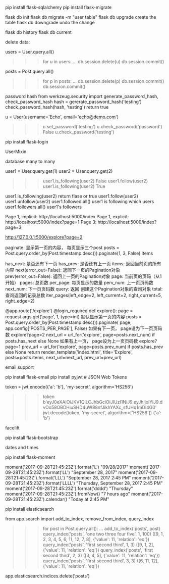 pip install flask-sqlalchemy
pip install flask-migrate

flask db init
flask db migrate -m "user table"
flask db upgrade  create the table
flask db downgrade  undo the change

flask db history
flask db current


delete data:

users = User.query.all()
>>> for u in users:
...     db.session.delete(u)
db.session.commit()

posts = Post.query.all()
>>> for p in posts:
...     db.session.delete(p)
>>> db.session.commit()
db.session.commit()

password hash
from werkzeug.security import generate_password_hash, check_password_hash
hash = gererate_password_hash('testing')
check_password_hash(hash, 'testing')
return true

u = User(username='Echo', email='echo@demo.com')
>>> u.set_password('testing')
>>> u.check_password('password')
False
>>> u.check_password('testing')

pip install flask-login

UserMixin

database many to many

user1  = User.query.get(1)
user2 = User.query.get(2)

>>> user1.is_following(user2)
False
>>> user1.follow(user2)
>>> user1.is_following(user2)
True

user1.is_following(user2)  return flase or true
user1.follow(user2)
user1.unfollow(user2)
user1.followed.all()  user1 is following which users
user1.followers.all()  user1's followers



Page 1, implicit: http://localhost:5000/index
Page 1, explicit: http://localhost:5000/index?page=1
Page 3: http://localhost:5000/index?page=3

http://127.0.0.1:5000/explore?page=2

paginate: 显示第一页的内容， 每页显示三个post
posts = Post.query.order_by(Post.timestamp.desc()).paginate(1, 3, False).items

has_next: 是否还有下一页
has_prev: 是否还有上一页
items: 返回当前页的所有内容
next(error_out=False): 返回下一页的Pagination对象
prev(error_out=False): 返回上一页的Pagination对象
page: 当前页的页码（从1开始）
pages: 总页数
per_page: 每页显示的数量
perv_num: 上一页页码数
next_num: 下一页页码数
query: 返回 创建这个Pagination对象的查询对象
total: 查询返回的记录总数
iter_pages(left_edge=2, left_current=2, right_current=5, right_edge=2)


@app.route('/explore')
@login_required
def explore():
    page = request.args.get('page', 1, type=int)  默认显示第一页的内容
    posts = Post.query.order_by(Post.timestamp.desc()).paginate(
        page, app.config['POSTS_PER_PAGE'], False)
    如果有下一页， page设为下一页页码数  explore?page=2
    next_url = url_for('explore', page=posts.next_num) if posts.has_next else None
    如果有上一页， page设为上一页页码数  explore?page=1
    prev_url = url_for('explore', page=posts.prev_num) if posts.has_prev else None
    return render_template('index.html', title='Explore', posts=posts.items,
                           next_url=next_url, prev_url=prev_url)


email support

pip install flask-email
pip install pyjwt   # JSON Web Tokens

token  = jwt.encode({'a': 'b'}, 'my-secret', algorithm='HS256')
>>> token
b'eyJ0eXAiOiJKV1QiLCJhbGciOiJIUzI1NiJ9.eyJhIjoiYiJ9.dvOo58OBDHiuSHD4uW88nfJikhYAXc_sfUHq1mDi4G0'
>>> jwt.decode(token, 'my-secret', algorithm=['HS256'])
{'a': 'b'}

facelift

pip install flask-bootstrap

dates and times

pip install flask-moment

moment('2017-09-28T21:45:23Z').format('L')
"09/28/2017"
moment('2017-09-28T21:45:23Z').format('LL')
"September 28, 2017"
moment('2017-09-28T21:45:23Z').format('LLL')
"September 28, 2017 2:45 PM"
moment('2017-09-28T21:45:23Z').format('LLLL')
"Thursday, September 28, 2017 2:45 PM"
moment('2017-09-28T21:45:23Z').format('dddd')
"Thursday"
moment('2017-09-28T21:45:23Z').fromNow()
"7 hours ago"
moment('2017-09-28T21:45:23Z').calendar()
"Today at 2:45 PM"


pip install elasticsearch

from app.search import add_to_index, remove_from_index, query_index
>>> for post in Post.query.all():
...     add_to_index('posts', post)
query_index('posts', 'one two three four five', 1, 100)
([9, 1, 2, 3, 4, 5, 6, 11, 12, 7, 8], {'value': 11, 'relation': 'eq'})
query_index('posts', 'first second third', 1, 3)
([9, 1, 2], {'value': 11, 'relation': 'eq'})
query_index('posts', 'first second third', 2, 3)
([3, 4, 5], {'value': 11, 'relation': 'eq'})
query_index('posts', 'first second third', 3, 3)
([6, 11, 12], {'value': 11, 'relation': 'eq'})

app.elasticsearch.indices.delete('posts')

